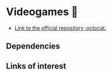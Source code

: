 # Videogames :space_invader:

- [Link to the official repository :octocat:](https://github.com/pythoncanarias/eoi/tree/master/06-web)

## Dependencies

## Links of interest


